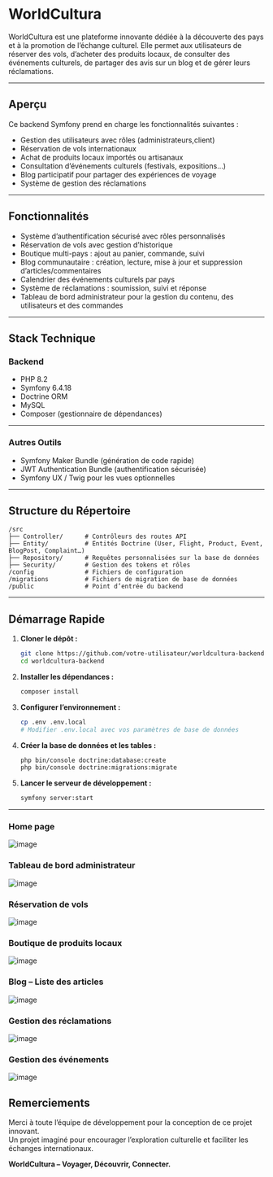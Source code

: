 # WorldCultura

WorldCultura est une plateforme innovante dédiée à la découverte des pays et à la promotion de l’échange culturel. Elle permet aux utilisateurs de réserver des vols, d’acheter des produits locaux, de consulter des événements culturels, de partager des avis sur un blog et de gérer leurs réclamations.

---

## Aperçu

Ce backend Symfony prend en charge les fonctionnalités suivantes :

- Gestion des utilisateurs avec rôles (administrateurs,client)
- Réservation de vols internationaux
- Achat de produits locaux importés ou artisanaux
- Consultation d’événements culturels (festivals, expositions…)
- Blog participatif pour partager des expériences de voyage
- Système de gestion des réclamations

---

## Fonctionnalités

- Système d’authentification sécurisé avec rôles personnalisés
- Réservation de vols avec gestion d’historique
- Boutique multi-pays : ajout au panier, commande, suivi
- Blog communautaire : création, lecture, mise à jour et suppression d’articles/commentaires
- Calendrier des événements culturels par pays
- Système de réclamations : soumission, suivi et réponse
- Tableau de bord administrateur pour la gestion du contenu, des utilisateurs et des commandes

---

## Stack Technique

### Backend

- PHP 8.2
- Symfony 6.4.18
- Doctrine ORM
- MySQL
- Composer (gestionnaire de dépendances)


---

### Autres Outils

- Symfony Maker Bundle (génération de code rapide)
- JWT Authentication Bundle (authentification sécurisée)
- Symfony UX / Twig pour les vues optionnelles

---

## Structure du Répertoire

```
/src
├── Controller/      # Contrôleurs des routes API
├── Entity/          # Entités Doctrine (User, Flight, Product, Event, BlogPost, Complaint…)
├── Repository/      # Requêtes personnalisées sur la base de données
├── Security/        # Gestion des tokens et rôles
/config              # Fichiers de configuration
/migrations          # Fichiers de migration de base de données
/public              # Point d’entrée du backend
```

---

## Démarrage Rapide

1. **Cloner le dépôt :**
    ```bash
    git clone https://github.com/votre-utilisateur/worldcultura-backend.git
    cd worldcultura-backend
    ```

2. **Installer les dépendances :**
    ```bash
    composer install
    ```

3. **Configurer l’environnement :**
    ```bash
    cp .env .env.local
    # Modifier .env.local avec vos paramètres de base de données
    ```

4. **Créer la base de données et les tables :**
    ```bash
    php bin/console doctrine:database:create
    php bin/console doctrine:migrations:migrate
    ```

5. **Lancer le serveur de développement :**
    ```bash
    symfony server:start
    ```

---

### Home page
![image](https://github.com/user-attachments/assets/87ee377e-d06f-488a-84ac-e243815e5b75)



### Tableau de bord administrateur
![image](https://github.com/user-attachments/assets/d5cab26f-b950-467a-ae23-77b8e00b9fd5)


### Réservation de vols
![image](https://github.com/user-attachments/assets/13186f55-35d4-4bce-b320-ba1547e98a29)


### Boutique de produits locaux
![image](https://github.com/user-attachments/assets/c3c0a414-8609-40a7-a363-d28e741f7232)


### Blog – Liste des articles
![image](https://github.com/user-attachments/assets/4da8bdfd-07e6-413e-b43e-30b53b4f244e)


### Gestion des réclamations
![image](https://github.com/user-attachments/assets/10aee998-d2a4-4bbb-adea-6a12b0d222d1)


### Gestion des événements
![image](https://github.com/user-attachments/assets/67143abd-7eac-4977-a656-8ef2c84414d3)


## Remerciements

Merci à toute l’équipe de développement pour la conception de ce projet innovant.  
Un projet imaginé pour encourager l’exploration culturelle et faciliter les échanges internationaux.

**WorldCultura – Voyager, Découvrir, Connecter.**

